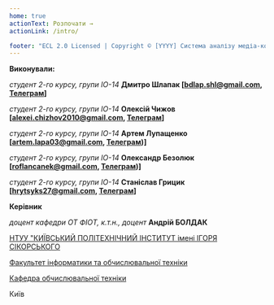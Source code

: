 ```yaml
---
home: true
actionText: Розпочати →
actionLink: /intro/

footer: "ECL 2.0 Licensed | Copyright © [YYYY] Система аналізу медіа-контенту"
---
```



**Виконували:** 

*студент 2-го курсу, групи ІО-14*<span padding-right:5em></span> **Дмитро Шлапак [bdlap.shl@gmail.com, [Телеграм](https://t.me/tdrymrt)]**

*студент 2-го курсу, групи ІО-14*<span padding-right:5em></span> **Олексій Чижов   [alexei.chizhov2010@gmail.com, [Телеграм](https://t.me/Vintoper)]**

*студент 2-го курсу, групи ІО-14*<span padding-right:5em></span> **Артем Лупащенко [artem.lapa03@gmail.com, [Телеграм](https://t.me/n33dl3ss))]**

*студент 2-го курсу, групи ІО-14*<span padding-right:5em></span> **Олександр Безолюк  [roflancanek@gmail.com, [Телеграм](https://t.me/WeeWeeMaster))]**

*студент 2-го курсу, групи ІО-14*<span padding-right:5em></span> **Станіслав Грицик    [hrytsyks27@gmail.com, [Телеграм](https://t.me/stussyh)]**

**Керівник**

*доцент кафедри ОТ ФІОТ, к.т.н., доцент*<span padding-right:5em></span> **Андрій БОЛДАК** 

[НТУУ "КИЇВСЬКИЙ ПОЛІТЕХНІЧНИЙ ІНСТИТУТ імені ІГОРЯ СІКОРСЬКОГО](https://kpi.ua/)

[Факультет інформатики та обчислювальної техніки](https://fiot.kpi.ua/)

[Кафедра обчислювальної техніки](https://comsys.kpi.ua/)

Київ
